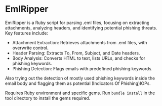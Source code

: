 # EmlRipper
EmlRipper is a Ruby script for parsing .eml files, focusing on extracting attachments, analyzing headers, and identifying potential phishing threats. Key features include:

* Attachment Extraction: Retrieves attachments from .eml files, with overwrite control.
* Header Parsing: Extracts To, From, Subject, and Date headers.
* Body Analysis: Converts HTML to text, lists URLs, and checks for phishing keywords.
* Phishing Detection: Flags emails with predefined phishing keywords.

Also trying out the detection of mostly used phishing keywords inside the email body and flagging them as potential (Indicators Of Phishing)IOPs.

Requires Ruby environment and specific gems. Run ```bundle install``` in the tool directory to install the gems required.
